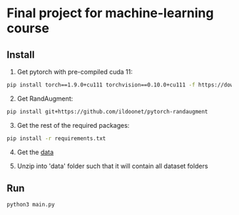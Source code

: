 # Final project for machine-learning course

## Install 
1) Get pytorch with pre-compiled cuda 11:
```bash
pip install torch==1.9.0+cu111 torchvision==0.10.0+cu111 -f https://download.pytorch.org/whl/torch_stable.html
```

2) Get RandAugment: 
```bash
pip install git+https://github.com/ildoonet/pytorch-randaugment
```

3) Get the rest of the required packages:
```bash
pip install -r requirements.txt
```

4) Get the [data](https://drive.google.com/file/d/170xmCJGW3fpw0DBCRz-Fu-UFW22kzSa3/view?usp=sharing)

5) Unzip into 'data' folder such that it will contain all dataset folders

## Run
```bash
python3 main.py
```

